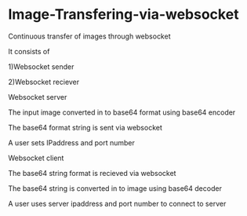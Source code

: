 # Image-Transfering-via-websocket
Continuous transfer of images through websocket

It consists of 

1)Websocket sender

2)Websocket reciever

Websocket server

  The input image converted in to base64 format using base64 encoder
  
  The base64 format string is sent via websocket
  
  A user sets IPaddress and port number
  
  
Websocket client

  The base64 string format is recieved via websocket
  
  The base64 string is converted in to image using base64 decoder
  
  A user uses server ipaddress and port number to connect to server
  
